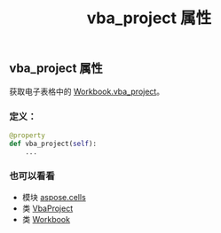 ﻿---
title: vba_project 属性
second_title: Aspose.Cells for Python via .NET API 参考文献
description:
type: docs
weight: 660
url: /zh/python-net/aspose.cells/workbook/vba_project/
is_root: false
---
## vba_project 属性

获取电子表格中的 [Workbook.vba_project](/cells/zh/python-net/aspose.cells/workbook#vba_project)。
### 定义：
```python
@property
def vba_project(self):
    ...
```

### 也可以看看
* 模块 [aspose.cells](../../)
* 类 [VbaProject](/cells/zh/python-net/aspose.cells.vba/vbaproject)
* 类 [Workbook](/cells/zh/python-net/aspose.cells/workbook)
